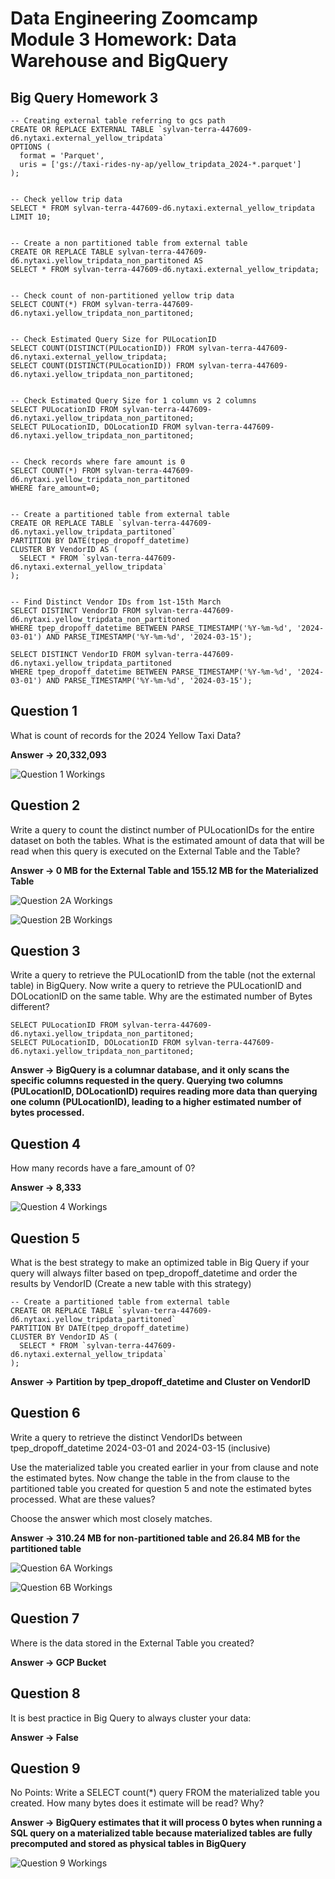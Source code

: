 # Data Engineering Zoomcamp Module 3 Homework: Data Warehouse and BigQuery

## Big Query Homework 3
```
-- Creating external table referring to gcs path
CREATE OR REPLACE EXTERNAL TABLE `sylvan-terra-447609-d6.nytaxi.external_yellow_tripdata`
OPTIONS (
  format = 'Parquet',
  uris = ['gs://taxi-rides-ny-ap/yellow_tripdata_2024-*.parquet']
);


-- Check yellow trip data
SELECT * FROM sylvan-terra-447609-d6.nytaxi.external_yellow_tripdata LIMIT 10;


-- Create a non partitioned table from external table
CREATE OR REPLACE TABLE sylvan-terra-447609-d6.nytaxi.yellow_tripdata_non_partitoned AS
SELECT * FROM sylvan-terra-447609-d6.nytaxi.external_yellow_tripdata;


-- Check count of non-partitioned yellow trip data
SELECT COUNT(*) FROM sylvan-terra-447609-d6.nytaxi.yellow_tripdata_non_partitoned;


-- Check Estimated Query Size for PULocationID
SELECT COUNT(DISTINCT(PULocationID)) FROM sylvan-terra-447609-d6.nytaxi.external_yellow_tripdata;
SELECT COUNT(DISTINCT(PULocationID)) FROM sylvan-terra-447609-d6.nytaxi.yellow_tripdata_non_partitoned;


-- Check Estimated Query Size for 1 column vs 2 columns
SELECT PULocationID FROM sylvan-terra-447609-d6.nytaxi.yellow_tripdata_non_partitoned;
SELECT PULocationID, DOLocationID FROM sylvan-terra-447609-d6.nytaxi.yellow_tripdata_non_partitoned;


-- Check records where fare amount is 0
SELECT COUNT(*) FROM sylvan-terra-447609-d6.nytaxi.yellow_tripdata_non_partitoned
WHERE fare_amount=0;


-- Create a partitioned table from external table
CREATE OR REPLACE TABLE `sylvan-terra-447609-d6.nytaxi.yellow_tripdata_partitoned`
PARTITION BY DATE(tpep_dropoff_datetime)
CLUSTER BY VendorID AS (
  SELECT * FROM `sylvan-terra-447609-d6.nytaxi.external_yellow_tripdata`
);


-- Find Distinct Vendor IDs from 1st-15th March
SELECT DISTINCT VendorID FROM sylvan-terra-447609-d6.nytaxi.yellow_tripdata_non_partitoned
WHERE tpep_dropoff_datetime BETWEEN PARSE_TIMESTAMP('%Y-%m-%d', '2024-03-01') AND PARSE_TIMESTAMP('%Y-%m-%d', '2024-03-15');

SELECT DISTINCT VendorID FROM sylvan-terra-447609-d6.nytaxi.yellow_tripdata_partitoned
WHERE tpep_dropoff_datetime BETWEEN PARSE_TIMESTAMP('%Y-%m-%d', '2024-03-01') AND PARSE_TIMESTAMP('%Y-%m-%d', '2024-03-15');
```

## Question 1
What is count of records for the 2024 Yellow Taxi Data?

**Answer -> 20,332,093**

![Question 1 Workings](https://github.com/AlbertPKW/data-engineering-zoomcamp-homework/blob/main/03-data-warehouse/images/Qns%201.jpg)

## Question 2
Write a query to count the distinct number of PULocationIDs for the entire dataset on both the tables.
What is the estimated amount of data that will be read when this query is executed on the External Table and the Table?

**Answer -> 0 MB for the External Table and 155.12 MB for the Materialized Table**

![Question 2A Workings](https://github.com/AlbertPKW/data-engineering-zoomcamp-homework/blob/main/03-data-warehouse/images/Qns%202A%20(External%20Table).jpg)

![Question 2B Workings](https://github.com/AlbertPKW/data-engineering-zoomcamp-homework/blob/main/03-data-warehouse/images/Qns%202B%20(Materialized%20Table).jpg)

## Question 3
Write a query to retrieve the PULocationID from the table (not the external table) in BigQuery. Now write a query to retrieve the PULocationID and DOLocationID on the same table. Why are the estimated number of Bytes different?

```
SELECT PULocationID FROM sylvan-terra-447609-d6.nytaxi.yellow_tripdata_non_partitoned;
SELECT PULocationID, DOLocationID FROM sylvan-terra-447609-d6.nytaxi.yellow_tripdata_non_partitoned;
```

**Answer -> BigQuery is a columnar database, and it only scans the specific columns requested in the query. Querying two columns (PULocationID, DOLocationID) requires reading more data than querying one column (PULocationID), leading to a higher estimated number of bytes processed.**

## Question 4
How many records have a fare_amount of 0?

**Answer -> 8,333**

![Question 4 Workings](https://github.com/AlbertPKW/data-engineering-zoomcamp-homework/blob/main/03-data-warehouse/images/Qns%204.jpg)

## Question 5
What is the best strategy to make an optimized table in Big Query if your query will always filter based on tpep_dropoff_datetime and order the results by VendorID (Create a new table with this strategy)

```
-- Create a partitioned table from external table
CREATE OR REPLACE TABLE `sylvan-terra-447609-d6.nytaxi.yellow_tripdata_partitoned`
PARTITION BY DATE(tpep_dropoff_datetime)
CLUSTER BY VendorID AS (
  SELECT * FROM `sylvan-terra-447609-d6.nytaxi.external_yellow_tripdata`
);
```

**Answer -> Partition by tpep_dropoff_datetime and Cluster on VendorID**

## Question 6
Write a query to retrieve the distinct VendorIDs between tpep_dropoff_datetime 2024-03-01 and 2024-03-15 (inclusive)

Use the materialized table you created earlier in your from clause and note the estimated bytes. Now change the table in the from clause to the partitioned table you created for question 5 and note the estimated bytes processed. What are these values?

Choose the answer which most closely matches.

**Answer -> 310.24 MB for non-partitioned table and 26.84 MB for the partitioned table**

![Question 6A Workings](https://github.com/AlbertPKW/data-engineering-zoomcamp-homework/blob/main/03-data-warehouse/images/Qns%205A%20(Non%20Partitioned%20Table).jpg)

![Question 6B Workings](https://github.com/AlbertPKW/data-engineering-zoomcamp-homework/blob/main/03-data-warehouse/images/Qns%205B%20(Partitioned%20Table).jpg)

## Question 7
Where is the data stored in the External Table you created?

**Answer -> GCP Bucket**

## Question 8
It is best practice in Big Query to always cluster your data:

**Answer -> False**

## Question 9
No Points: Write a SELECT count(*) query FROM the materialized table you created. How many bytes does it estimate will be read? Why?

**Answer -> BigQuery estimates that it will process 0 bytes when running a SQL query on a materialized table because materialized tables are fully precomputed and stored as physical tables in BigQuery**

![Question 9 Workings](https://github.com/AlbertPKW/data-engineering-zoomcamp-homework/blob/main/03-data-warehouse/images/Qns%209.jpg)

